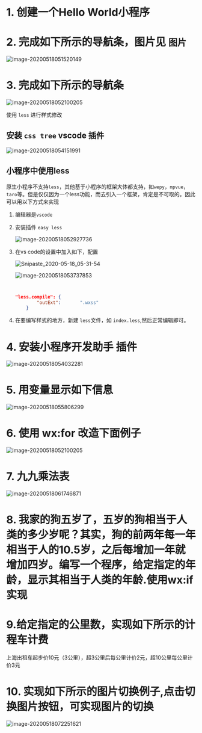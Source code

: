 # 1. 创建一个Hello World小程序

# 2. 完成如下所示的导航条，图片见 `图片`

![image-20200518051520149](%E4%BD%9C%E4%B8%9A.assets/image-20200518051520149.png)

# 3. 完成如下所示的导航条

![image-20200518052100205](%E4%BD%9C%E4%B8%9A.assets/image-20200518052100205.png)

使用 `less` 进行样式修改

## 安装 `css tree` vscode 插件

![image-20200518054151991](%E4%BD%9C%E4%B8%9A.assets/image-20200518054151991.png)

## 小程序中使用less

原生小程序不支持`less`，其他基于小程序的框架大体都支持，如`wepy`，`mpvue`，`taro`等。但是仅仅因为一个less功能，而去引入一个框架，肯定是不可取的。因此可以用以下方式来实现

1. 编辑器是`vscode`

2. 安装插件 `easy less`

   ![image-20200518052927736](%E4%BD%9C%E4%B8%9A.assets/image-20200518052927736.png)

3. 在vs code的设置中加入如下，配置

   

   ![Snipaste_2020-05-18_05-31-54](%E4%BD%9C%E4%B8%9A.assets/Snipaste_2020-05-18_05-31-54.png)

   

   ![image-20200518053737853](%E4%BD%9C%E4%B8%9A.assets/image-20200518053737853.png)

   ```json
   
   
   "less.compile": {
           "outExt":       ".wxss"
       }
   
   ```

4. 在要编写样式的地方，新建 `less`文件，如 `index.less`,然后正常编辑即可。

# 4. 安装小程序开发助手 插件

![image-20200518054032281](%E4%BD%9C%E4%B8%9A.assets/image-20200518054032281.png)

# 5.  用变量显示如下信息

![image-20200518055806299](%E4%BD%9C%E4%B8%9A.assets/image-20200518055806299.png)

# 6. 使用 wx:for 改造下面例子

![image-20200518052100205](%E4%BD%9C%E4%B8%9A.assets/image-20200518052100205.png)

# 7. 九九乘法表

![image-20200518061746871](%E4%BD%9C%E4%B8%9A.assets/image-20200518061746871.png)

# 8. 我家的狗五岁了，五岁的狗相当于人类的多少岁呢？其实，狗的前两年每一年相当于人的10.5岁，之后每增加一年就增加四岁。编写一个程序，给定指定的年龄，显示其相当于人类的年龄.使用wx:if 实现

# 9.给定指定的公里数，实现如下所示的计程车计费

上海出租车起步价10元（3公里），超3公里后每公里计价2元，超10公里每公里计价3元

# 10. 实现如下所示的图片切换例子,点击切换图片按钮，可实现图片的切换

![image-20200518072251621](%E4%BD%9C%E4%B8%9A.assets/image-20200518072251621.png)



